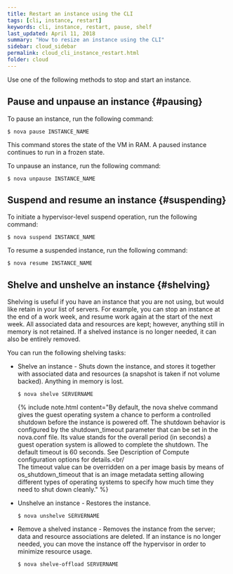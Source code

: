 ```yaml
---
title: Restart an instance using the CLI
tags: [cli, instance, restart]
keywords: cli, instance, restart, pause, shelf
last_updated: April 11, 2018
summary: "How to resize an instance using the CLI"
sidebar: cloud_sidebar
permalink: cloud_cli_instance_restart.html
folder: cloud
---
```


Use one of the following methods to stop and start an instance.

## Pause and unpause an instance {#pausing}
To pause an instance, run the following command:
```
$ nova pause INSTANCE_NAME
```
This command stores the state of the VM in RAM. A paused instance continues to run in a frozen state.

To unpause an instance, run the following command:
```
$ nova unpause INSTANCE_NAME
```
## Suspend and resume an instance {#suspending}
To initiate a hypervisor-level suspend operation, run the following command:
```
$ nova suspend INSTANCE_NAME
```
To resume a suspended instance, run the following command:
```
$ nova resume INSTANCE_NAME
```
## Shelve and unshelve an instance {#shelving}
Shelving is useful if you have an instance that you are not using, but would like retain in your list of servers. For example, you can stop an instance at the end of a work week, and resume work again at the start of the next week. All associated data and resources are kept; however, anything still in memory is not retained. If a shelved instance is no longer needed, it can also be entirely removed.

You can run the following shelving tasks:

  - Shelve an instance - Shuts down the instance, and stores it together with associated data and resources (a snapshot is taken if not volume backed). Anything in memory is lost.

    ```
    $ nova shelve SERVERNAME
    ```

    {% include note.html content="By default, the nova shelve command gives the guest operating system a chance to perform a controlled shutdown before the instance is powered off. The shutdown behavior is configured by the shutdown_timeout parameter that can be set in the nova.conf file. Its value stands for the overall period (in seconds) a guest operation system is allowed to complete the shutdown. The default timeout is 60 seconds. See Description of Compute configuration options for details.<br/<br/>The timeout value can be overridden on a per image basis by means of os_shutdown_timeout that is an image metadata setting allowing different types of operating systems to specify how much time they need to shut down cleanly." %}

  - Unshelve an instance - Restores the instance.
    ```
    $ nova unshelve SERVERNAME
    ```
  - Remove a shelved instance - Removes the instance from the server; data and resource associations are deleted. If an instance is no longer needed, you can move the instance off the hypervisor in order to minimize resource usage.
    ```
    $ nova shelve-offload SERVERNAME
    ```
